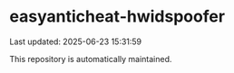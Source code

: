 # easyanticheat-hwidspoofer

Last updated: 2025-06-23 15:31:59

This repository is automatically maintained.
